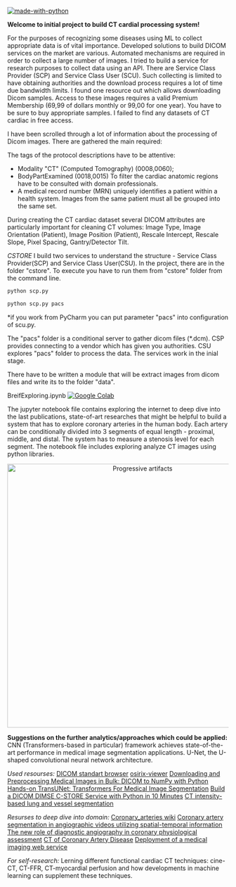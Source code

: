 [![made-with-python](https://img.shields.io/badge/Made%20with-Python-1f425f.svg)](https://www.python.org/)

**Welcome to initial project to build CT cardial processing system!**

For the purposes of recognizing some diseases using ML to collect appropriate data is of vital importance. Developed solutions to build DICOM services on the market are various. Automated mechanisms are required in order to collect a large number of images. I tried to build a service for research purposes to collect data using an API. There are Service Class Provider (SCP) and Service Class User (SCU). Such collecting is limited to have obtaining authorities and the download process requires a lot of time due bandwidth limits. I found one resource out which allows downloading Dicom samples. Access to these images requires a valid Premium Membership (69,99 of dollars monthly or 99,00 for one year). You have to be sure to buy appropriate samples. I failed to find any datasets of CT cardiac in free access.

I have been scrolled through a lot of information about the processing of Dicom images. There are gathered the main required:

The tags of the protocol descriptions have to be attentive:
- Modality "CT" (Computed Tomography) (0008,0060);
- BodyPartExamined (0018,0015) To filter the cardiac anatomic regions have to be consulted with domain professionals.
- A medical record number (MRN) uniquely identifies a patient within a health system. Images from the same patient must all be grouped into the same set.

During creating the CT cardiac dataset several DICOM attributes are particularly important for cleaning CT volumes:
Image Type, Image Orientation (Patient), Image Position (Patient), Rescale Intercept,
Rescale Slope, Pixel Spacing, Gantry/Detector Tilt.

*CSTORE*
I build two services to understand the structure - Service Class Provider(SCP)
and Service Class User(CSU). 
In the project, there are in the folder "cstore". 
To execute you have to run them from "cstore" folder from the command line.

```bash
python scp.py
```
```bash
python scp.py pacs
```

*if you work from PyCharm you can put parameter "pacs" into configuration of scu.py.

The "pacs" folder is a conditional server to gather dicom files (*.dcm).
CSP provides connecting to a vendor which has given you authorities.
CSU explores "pacs" folder to process the data.
The services work in the inial stage.

There have to be written a module that will be extract images from dicom files and write its to the folder "data".

BreifExploring.ipynb 
[![Google Colab](https://colab.research.google.com/assets/colab-badge.svg)](https://colab.research.google.com/drive/1RJgGuZuuhro2SsXGHnjpkqaf3AFs8Q7_?usp=sharing)

The jupyter notebook file contains exploring the internet to deep dive into the last publications, 
state-of-art researches that might be helpful to build a system that has to explore coronary arteries in the human body. 
Each artery can be conditionally divided into 3 segments of equal length - proximal, middle, and distal. 
The system has to measure a stenosis level for each segment. 
The notebook file includes exploring analyze CT images using python libraries.

<p align="center">
  <a href="https://faculty.washington.edu/jeff8rob/trauma-radiology-reference-resource/2-vascular/coronary-artery-segments/">
    <img style="width: 600px; overflow: hidden;" src="https://faculty.washington.edu/jeff8rob/wordpress/wp-content/uploads/2017/03/Coronary-artery-segments-1024x577.jpg" alt="Progressive artifacts">
  </a>
</p>

**Suggestions on the further analytics/approaches which could be applied:**
CNN (Transformers-based in particular) framework achieves state-of-the-art performance in medical image segmentation applications. 
U-Net, the U-shaped convolutional neural network architecture.

*Used resourses:*
[DICOM standart browser](https://dicom.innolitics.com/ciods/cr-image/general-series/00080060)
[osirix-viewer](https://www.osirix-viewer.com/resources/dicom-image-library/)
[Downloading and Preprocessing Medical Images in Bulk: DICOM to NumPy with Python](https://glassboxmedicine.com/2021/02/16/downloading-and-preprocessing-medical-images-in-bulk-dicom-to-numpy-with-python/)
[Hands-on TransUNet: Transformers For Medical Image Segmentation](https://analyticsindiamag.com/hands-on-transunet-transformers-for-medical-image-segmentation/)
[Build a DICOM DIMSE C-STORE Service with Python in 10 Minutes](https://www.voltron.studio/article/build-a-dicom-dimse-c-store-service-with-python)
[CT intensity-based lung and vessel segmentation](https://github.com/black0017/ct-intensity-segmentation)

*Resurses to deep dive into domain:*
[Coronary_arteries wiki](https://en.wikipedia.org/wiki/Coronary_arteries)
[Coronary artery segmentation in angiographic videos utilizing spatial-temporal information](https://bmcmedimaging.biomedcentral.com/articles/10.1186/s12880-020-00509-9)
[The new role of diagnostic angiography in coronary physiological assessment](https://heart.bmj.com/content/early/2021/02/10/heartjnl-2020-318289)
[CT of Coronary Artery Disease](https://pubs.rsna.org/doi/10.1148/radiol.2532081738)
[Deployment of a medical imaging web service](https://www.digihunch.com/2020/11/medical-imaging-web-server-deployment-pipeline/)

*For self-research:*
Lerning different functional cardiac CT techniques: cine-CT, CT-FFR, CT-myocardial perfusion 
and how developments in machine learning can supplement these techniques.